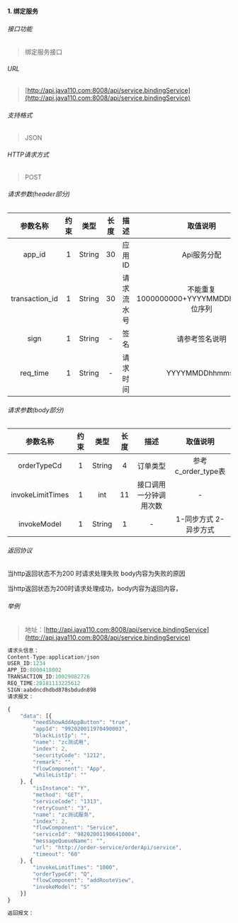 

**1\. 绑定服务**
###### 接口功能
> 绑定服务接口

###### URL
> [http://api.java110.com:8008/api/service.bindingService](http://api.java110.com:8008/api/service.bindingService)

###### 支持格式
> JSON

###### HTTP请求方式
> POST

###### 请求参数(header部分)
|参数名称|约束|类型|长度|描述|取值说明|
| :-: | :-: | :-: | :-: | :-: | :-:|
|app_id|1|String|30|应用ID|Api服务分配                      |
|transaction_id|1|String|30|请求流水号|不能重复 1000000000+YYYYMMDDhhmmss+6位序列 |
|sign|1|String|-|签名|请参考签名说明|
|req_time|1|String|-|请求时间|YYYYMMDDhhmmss|

###### 请求参数(body部分)
|参数名称|约束|类型|长度|描述|取值说明|
| :-: | :-: | :-: | :-: | :-: | :-: |
|orderTypeCd|1|String|4|订单类型|参考c_order_type表|
|invokeLimitTimes|1|int|11|接口调用一分钟调用次数|-|
|invokeModel|1|String|1|-|1-同步方式 2-异步方式|-|



###### 返回协议

当http返回状态不为200 时请求处理失败 body内容为失败的原因

当http返回状态为200时请求处理成功，body内容为返回内容，


###### 举例
> 地址：[http://api.java110.com:8008/api/service.bindingService](http://api.java110.com:8008/api/service.bindingService)

``` javascript
请求头信息：
Content-Type:application/json
USER_ID:1234
APP_ID:8000418002
TRANSACTION_ID:10029082726
REQ_TIME:20181113225612
SIGN:aabdncdhdbd878sbdudn898
请求报文：

{
	"data": [{
		"needShowAddAppButton": "true",
		"appId": "992020011970490003",
		"blackListIp": "",
		"name": "zc测试用",
		"index": 2,
		"securityCode": "1212",
		"remark": "",
		"flowComponent": "App",
		"whileListIp": ""
	}, {
		"isInstance": "Y",
		"method": "GET",
		"serviceCode": "1313",
		"retryCount": "3",
		"name": "zc测试服务",
		"index": 2,
		"flowComponent": "Service",
		"serviceId": "982020011906410004",
		"messageQueueName": "",
		"url": "http://order-service/orderApi/service",
		"timeout": "60"
	}, {
		"invokeLimitTimes": "1000",
		"orderTypeCd": "Q",
		"flowComponent": "addRouteView",
		"invokeModel": "S"
	}]
}

返回报文：

```

